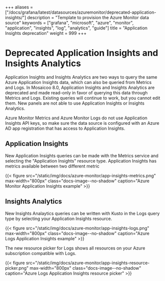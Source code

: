+++
aliases = ["/docs/grafana/latest/datasources/azuremonitor/deprecated-application-insights/"]
description = "Template to provision the Azure Monitor data source"
keywords = ["grafana", "microsoft", "azure", "monitor", "application", "insights", "log", "analytics", "guide"]
title = "Application Insights deprecation"
weight = 999
+++

# Deprecated Application Insights and Insights Analytics

Application Insights and Insights Analytics are two ways to query the same Azure Application Insights data, which can also be queried from Metrics and Logs. In Mosaicoo 8.0, Application Insights and Insights Analytics are deprecated and made read-only in favor of querying this data through Metrics and Logs. Existing queries will continue to work, but you cannot edit them. New panels are not able to use Application Insights or Insights Analytics.

Azure Monitor Metrics and Azure Monitor Logs do not use Application Insights API keys, so make sure the data source is configured with an Azure AD app registration that has access to Application Insights.

## Application Insights

New Application Insights queries can be made with the Metrics service and selecting the "Application Insights" resource type. Application Insights has metrics available between two different metric

{{< figure src="/static/img/docs/azure-monitor/app-insights-metrics.png" max-width="800px" class="docs-image--no-shadow" caption="Azure Monitor Application Insights example" >}}

## Insights Analytics

New Insights Analaytics queries can be written with Kusto in the Logs query type by selecting your Application Insights resource.

{{< figure src="/static/img/docs/azure-monitor/app-insights-logs.png" max-width="800px" class="docs-image--no-shadow" caption="Azure Logs Application Insights example" >}}

The new resource picker for Logs shows all resources on your Azure subscription compatible with Logs.

{{< figure src="/static/img/docs/azure-monitor/app-insights-resource-picker.png" max-width="800px" class="docs-image--no-shadow" caption="Azure Logs Application Insights resource picker" >}}
